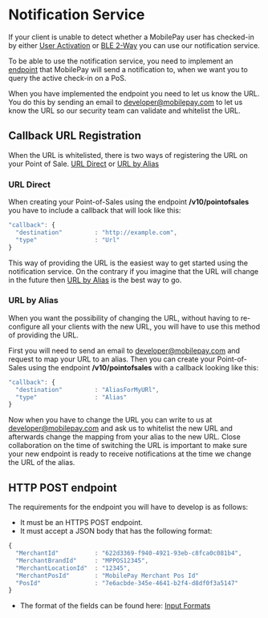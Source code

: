 # <a name="NotificationService"></a> Notification Service
If your client is unable to detect whether a MobilePay user has checked-in by either [User Activation](Detecting_MobilePay#UserActivation) or [BLE 2-Way](Detecting_MobilePay#BLE2way) you can use our notification service.

To be able to use the notification service, you need to implement an [endpoint](detecting_mobilePay#NotificationEndpoint) that MobilePay will send a notification to, when we want you to query the active check-in on a PoS.

When you have implemented the endpoint you need to let us know the URL. You do this by sending an email to developer@mobilepay.com to let us know the URL so our security team can validate and whitelist the URL.

## Callback URL Registration

When the URL is whitelisted, there is two ways of registering the URL on your Point of Sale. [URL Direct](detecting_mobilePay#URL_Direct) or [URL by Alias](detecting_mobilePay#URL_by_Alias)

### <a name="URL_Direct"></a> URL Direct
When creating your Point-of-Sales using the endpoint **/v10/pointofsales** you have to include a callback that will look like this:

```javascript
"callback": {
  "destination"         : "http://example.com",
  "type"                : "Url"
}
```

This way of providing the URL is the easiest way to get started using the notification service. On the contrary if you imagine that the URL will change in the future then [URL by Alias](detecting_mobilePay#URL_by_Alias) is the best way to go.

### <a name="URL_by_Alias"></a> URL by Alias
When you want the possibility of changing the URL, without having to re-configure all your clients with the new URL, you will have to use this method of providing the URL.

First you will need to send an email to developer@mobilepay.com and request to map your URL to an alias.
Then you can create your Point-of-Sales using the endpoint **/v10/pointofsales** with a callback looking like this:

```javascript
"callback": {
  "destination"         : "AliasForMyURl",
  "type"                : "Alias"
}
```

Now when you have to change the URL you can write to us at developer@mobilepay.com and ask us to whitelist the new URL and afterwards change the mapping from your alias to the new URL. Close collaboration on the time of switching the URL is important to make sure your new endpoint is ready to receive notifications at the time we change the URL of the alias. 

## <a name="NotificationEndpoint"></a> HTTP POST endpoint
The requirements for the endpoint you will have to develop is as follows:

* It must be an HTTPS POST endpoint.
* It must accept a JSON body that has the following format:  

```javascript
{
  "MerchantId"          : "622d3369-f940-4921-93eb-c8fca0c081b4",
  "MerchantBrandId"     : "MPPOS12345",
  "MerchantLocationId"  : "12345",
  "MerchantPosId"       : "MobilePay Merchant Pos Id"
  "PosId"               : "7e6acbde-345e-4641-b2f4-d8df0f3a5147"
}
```
* The format of the fields can be found here: [Input Formats](validation)


